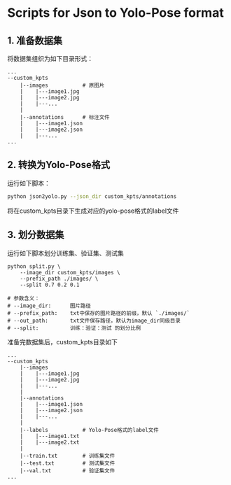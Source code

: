 # Scripts for Json to Yolo-Pose format

## 1. 准备数据集
将数据集组织为如下目录形式：
```
...
--custom_kpts
    |--images           # 原图片
    |    |---image1.jpg
    |    |---image2.jpg
    |    |---...
    |
    |--annotations      # 标注文件
    |    |---image1.json
    |    |---image2.json
    |    |---...
...
```
## 2. 转换为Yolo-Pose格式
运行如下脚本：
```bash
python json2yolo.py --json_dir custom_kpts/annotations
```
将在custom_kpts目录下生成对应的yolo-pose格式的label文件

## 3. 划分数据集
运行如下脚本划分训练集、验证集、测试集
```
python split.py \
    --image_dir custom_kpts/images \
    --prefix_path ./images/ \
    --split 0.7 0.2 0.1

# 参数含义：
# --image_dir:      图片路径
# --prefix_path:    txt中保存的图片路径的前缀，默认 `./images/`
# --out_path:       txt文件保存路径，默认为image_dir同级目录
# --split:          训练：验证：测试 的划分比例
```

准备完数据集后，custom_kpts目录如下
```
...
--custom_kpts
    |--images           
    |    |---image1.jpg
    |    |---image2.jpg
    |    |---...
    |
    |--annotations      
    |    |---image1.json
    |    |---image2.json
    |    |---...
    |
    |--labels           # Yolo-Pose格式的label文件  
    |    |---image1.txt
    |    |---image2.txt
    |    
    |--train.txt        # 训练集文件
    |--test.txt         # 测试集文件
    |--val.txt          # 验证集文件
...
```